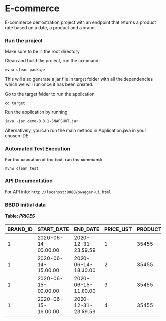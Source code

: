 # E-commerce
 E-commerce demostration project with an endpoint that returns a product rate based on a date, a product and a brand.
 
### Run the project

Make sure to be in the root directory

Clean and build the project, run the command:

```
mvnw clean package
```

This will also generate a jar file in target folder with all the dependencies which we will run once it has been created.

Go to the target folder to run the application

```
cd target
```

Run the application by running

```
java -jar demo-0.0.1-SNAPSHOT.jar
```

Alternatively, you can run the main method in Application.java in your chosen IDE

### Automated Test Execution

For the execution of the test, run the command:

```
mvnw clean test
```

### API Documentation

For API info: `http://locahost:8080/swagger-ui.html`

### BBDD initial data

#### Table: _PRICES_
| BRAND_ID | START_DATE | END_DATE | PRICE_LIST | PRODUCT_ID |PRIORITY| PRICE  | CURR   |
|------|------|----------|------|------|------|--------|--------|
|1|2020-06-14-00.00.00|2020-12-31-23.59.59|1|35455|0| 35.50  |EUR|
|1|2020-06-14-15.00.00|2020-06-14-18.30.00|2|35455|1| 25.45  |EUR|
|1|2020-06-15-00.00.00|2020-06-15-11.00.00|3|35455|1| 30.50  |EUR|
|1|2020-06-15-16.00.00|2020-12-31-23.59.59|4|35455|1| 38.95  |EUR|